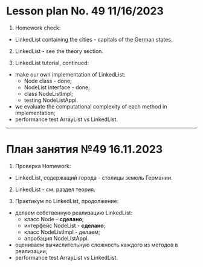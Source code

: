 # Lesson plan No. 49 11/16/2023

1. Homework check:
- LinkedList containing the cities - capitals of the German states.

2. LinkedList - see the theory section.

3. LinkedList tutorial, continued:
- make our own implementation of LinkedList:
  - Node class - done;
  - NodeList interface - done;
  - class NodeListImpl;
  - testing NodeListAppl.
- we evaluate the computational complexity of each method in implementation;
- performance test ArrayList vs LinkedList.


___________________________________________

# План занятия №49 16.11.2023

1. Проверка Homework:
- LinkedList, содержащий города - столицы земель Германии.

2. LinkedList - см. раздел теория.

3. Практикум по LinkedList, продолжение:
- делаем собственную реализацию LinkedList:
   - класс Node - **сделано**;
   - интерфейс NodeList - **сделано**;
   - класс NodeListImpl - делаем;
   - апробация NodeListAppl.
- оцениваем вычислительную сложность каждого из методов в реализации;
- performance test ArrayList vs LinkedList.
